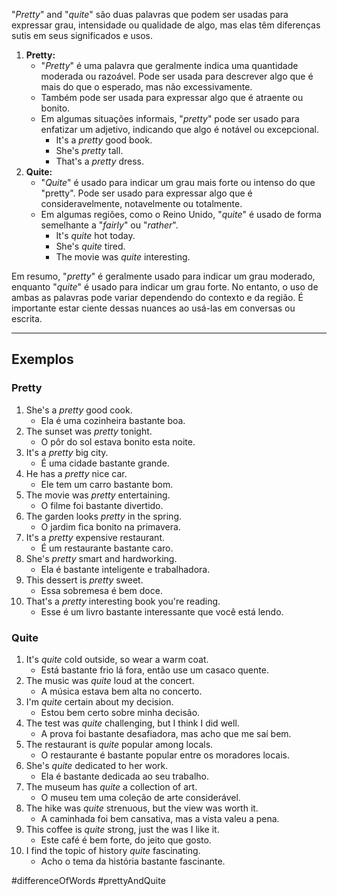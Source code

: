 "*Pretty*" and "*quite*" são duas palavras que podem ser usadas para expressar grau, intensidade ou qualidade de algo, mas elas têm diferenças sutis em seus significados e usos.

1. **Pretty:** 
	- "*Pretty*" é uma palavra que geralmente indica uma quantidade moderada ou razoável. Pode ser usada para descrever algo que é mais do que o esperado, mas não excessivamente.
	- Também pode ser usada para expressar algo que é atraente ou bonito.
	- Em algumas situações informais, "*pretty*" pode ser usado para enfatizar um adjetivo, indicando que algo é notável ou excepcional.
		- It's a *pretty* good book.
		- She's *pretty* tall.
		- That's a *pretty* dress.
2. **Quite:**
	- "*Quite*" é usado para indicar um grau mais forte ou intenso do que "pretty". Pode ser usado para expressar algo que é consideravelmente, notavelmente ou totalmente.
	- Em algumas regiões, como o Reino Unido, "*quite*" é usado de forma semelhante a "*fairly*" ou "*rather*".
		- It's *quite* hot today.
		- She's *quite* tired.
		- The movie was *quite* interesting.

Em resumo, "*pretty*" é geralmente usado para indicar um grau moderado, enquanto "*quite*" é usado para indicar um grau forte. No entanto, o uso de ambas as palavras pode variar dependendo do contexto e da região. É importante estar ciente dessas nuances ao usá-las em conversas ou escrita.

---
## Exemplos

### Pretty
1. She's a *pretty* good cook.
	- Ela é uma cozinheira bastante boa.
2. The sunset was *pretty* tonight.
	- O pôr do sol estava bonito esta noite.
3. It's a *pretty* big city.
	- É uma cidade bastante grande.
4. He has a *pretty* nice car.
	-  Ele tem um carro bastante bom.
5. The movie was *pretty* entertaining.
	- O filme foi bastante divertido.
6. The garden looks *pretty* in the spring.
	- O jardim fica bonito na primavera.
7. It's a *pretty* expensive restaurant.
	- É um restaurante bastante caro.
8. She's *pretty* smart and hardworking.
	- Ela é bastante inteligente e trabalhadora.
9. This dessert is *pretty* sweet.
	- Essa sobremesa é bem doce.
10. That's a *pretty* interesting book you're reading.
	- Esse é um livro bastante interessante que você está lendo.

### Quite
1. It's *quite* cold outside, so wear a warm coat.
	- Está bastante frio lá fora, então use um casaco quente.
2. The music was *quite* loud at the concert.
	- A música estava bem alta no concerto.
3. I'm *quite* certain about my decision.
	- Estou bem certo sobre minha decisão.
4. The test was *quite* challenging, but I think I did well.
	- A prova foi bastante desafiadora, mas acho que me saí bem.
5. The restaurant is *quite* popular among locals.
	- O restaurante é bastante popular entre os moradores locais.
6. She's *quite* dedicated to her work.
	- Ela é bastante dedicada ao seu trabalho.
7. The museum has *quite* a collection of art.
	- O museu tem uma coleção de arte considerável.
8. The hike was *quite* strenuous, but the view was worth it.
	- A caminhada foi bem cansativa, mas a vista valeu a pena.
9. This coffee is *quite* strong, just the was I like it.
	- Este café é bem forte, do jeito que gosto.
10. I find the topic of history *quite* fascinating.
	- Acho o tema da história bastante fascinante.

#differenceOfWords 
#prettyAndQuite